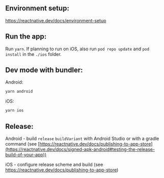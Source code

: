 ## Environment setup:
https://reactnative.dev/docs/environment-setup

## Run the app:
Run `yarn`. If planning to run on iOS, also run `pod repo update` and `pod install` in the `./ios` folder.

## Dev mode with bundler:
Android:
```sh
yarn android
```
iOS:
```sh
yarn ios
```
## Release:
Android - build `release` `buildVariant` with Android Studio or with a gradle command (see [https://reactnative.dev/docs/publishing-to-app-store](https://reactnative.dev/docs/signed-apk-android#testing-the-release-build-of-your-app))

iOS - configure release scheme and build (see https://reactnative.dev/docs/publishing-to-app-store)
